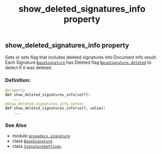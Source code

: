 ﻿---
title: show_deleted_signatures_info property
second_title: GroupDocs.Signature for Python via .NET API References
description: 
type: docs
url: /python-net/groupdocs.signature/signaturesettings/show_deleted_signatures_info/
is_root: false
weight: 80
---

## show_deleted_signatures_info property


Gets or sets flag that includes deleted signatures into Document Info result.
Each Signature [`BaseSignature`](/signature/python-net/groupdocs.signature.domain/basesignature) has Deleted flag [`BaseSignature.deleted`](/signature/python-net/groupdocs.signature.domain/basesignature#deleted) to detect if it was deleted.
### Definition:
```python
@property
def show_deleted_signatures_info(self):
    ...
@show_deleted_signatures_info.setter
def show_deleted_signatures_info(self, value):
    ...
```

### See Also
* module [`groupdocs.signature`](../../)
* class [`BaseSignature`](/signature/python-net/groupdocs.signature.domain/basesignature)
* class [`SignatureSettings`](/signature/python-net/groupdocs.signature/signaturesettings)
